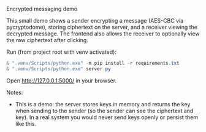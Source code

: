 Encrypted messaging demo

This small demo shows a sender encrypting a message (AES-CBC via pycryptodome), storing ciphertext on the server, and a receiver viewing the decrypted message. The frontend also allows the receiver to optionally view the raw ciphertext after clicking.

Run (from project root with venv activated):

```powershell
& ".venv/Scripts/python.exe" -m pip install -r requirements.txt
& ".venv/Scripts/python.exe" server.py
```

Open http://127.0.0.1:5000/ in your browser.

Notes:
- This is a demo: the server stores keys in memory and returns the key when sending to the sender (so the sender can see the ciphertext and key). In a real system you would never send keys openly or persist them like this.
